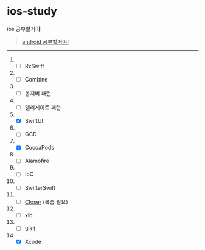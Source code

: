 # ios-study 
ios 공부할거야!

> [android 공부할거야!](https://github.com/sungbin5304/android-study)

-----

1. - [ ] RxSwift
2. - [ ] Combine
3. - [ ] 옵저버 패턴
4. - [ ] 델리게이트 패턴
5. - [x] SwiftUI
6. - [ ] GCD
7. - [x] CocoaPods
8. - [ ] Alamofire
9. - [ ] IoC
10. - [ ] SwifterSwift
11. - [ ] [Closer](https://devxoul.gitbooks.io/ios-with-swift-in-40-hours/content/Chapter-3/functions-and-closures.html) (복습 필요)
12. - [ ] xib
13. - [ ] uikit
14. - [x] Xcode
